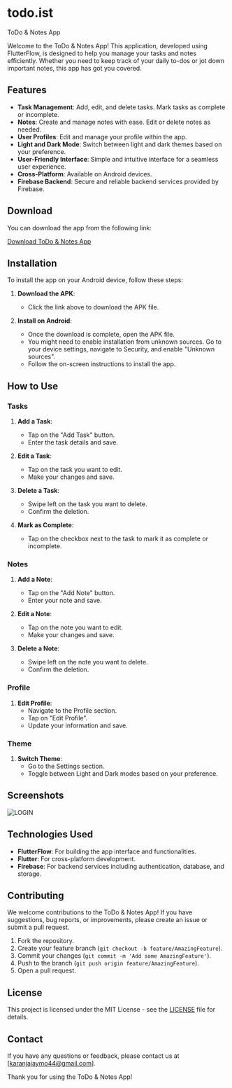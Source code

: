 # todo.ist 

ToDo & Notes App

Welcome to the ToDo & Notes App! This application, developed using FlutterFlow, is designed to help you manage your tasks and notes efficiently. Whether you need to keep track of your daily to-dos or jot down important notes, this app has got you covered.

## Features

- **Task Management**: Add, edit, and delete tasks. Mark tasks as complete or incomplete.
- **Notes**: Create and manage notes with ease. Edit or delete notes as needed.
- **User Profiles**: Edit and manage your profile within the app.
- **Light and Dark Mode**: Switch between light and dark themes based on your preference.
- **User-Friendly Interface**: Simple and intuitive interface for a seamless user experience.
- **Cross-Platform**: Available on Android devices.
- **Firebase Backend**: Secure and reliable backend services provided by Firebase.

## Download

You can download the app from the following link:

[Download ToDo & Notes App](https://drive.google.com/file/d/1Er4T76i4bkUiB6L-nNaLx8eQ6pX9UmeO/view?usp=sharing)

## Installation

To install the app on your Android device, follow these steps:

1. **Download the APK**:
   - Click the link above to download the APK file.

2. **Install on Android**:
   - Once the download is complete, open the APK file.
   - You might need to enable installation from unknown sources. Go to your device settings, navigate to Security, and enable "Unknown sources".
   - Follow the on-screen instructions to install the app.

## How to Use

### Tasks

1. **Add a Task**:
   - Tap on the "Add Task" button.
   - Enter the task details and save.

2. **Edit a Task**:
   - Tap on the task you want to edit.
   - Make your changes and save.

3. **Delete a Task**:
   - Swipe left on the task you want to delete.
   - Confirm the deletion.

4. **Mark as Complete**:
   - Tap on the checkbox next to the task to mark it as complete or incomplete.

### Notes

1. **Add a Note**:
   - Tap on the "Add Note" button.
   - Enter your note and save.

2. **Edit a Note**:
   - Tap on the note you want to edit.
   - Make your changes and save.

3. **Delete a Note**:
   - Swipe left on the note you want to delete.
   - Confirm the deletion.

### Profile

1. **Edit Profile**:
   - Navigate to the Profile section.
   - Tap on "Edit Profile".
   - Update your information and save.

### Theme

1. **Switch Theme**:
   - Go to the Settings section.
   - Toggle between Light and Dark modes based on your preference.

## Screenshots

![LOGIN](https://github.com/JayPrinz/Todo.app/assets/124869546/b37d8226-b1c8-41ab-884c-9226859e0925)

## Technologies Used

- **FlutterFlow**: For building the app interface and functionalities.
- **Flutter**: For cross-platform development.
- **Firebase**: For backend services including authentication, database, and storage.

## Contributing

We welcome contributions to the ToDo & Notes App! If you have suggestions, bug reports, or improvements, please create an issue or submit a pull request.

1. Fork the repository.
2. Create your feature branch (`git checkout -b feature/AmazingFeature`).
3. Commit your changes (`git commit -m 'Add some AmazingFeature'`).
4. Push to the branch (`git push origin feature/AmazingFeature`).
5. Open a pull request.

## License

This project is licensed under the MIT License - see the [LICENSE](LICENSE) file for details.

## Contact

If you have any questions or feedback, please contact us at [karanjajaymo44@gmail.com].

Thank you for using the ToDo & Notes App!
